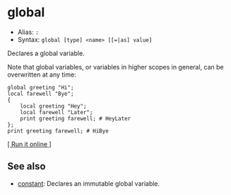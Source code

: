 # global

- Alias: `:`
- Syntax: `global [type] <name> [[=|as] value]`

Declares a global variable.

Note that global variables, or variables in higher scopes in general, can be overwritten at any time:
    
    global greeting "Hi";
    local farewell "Bye";
    {
        local greeting "Hey";
        local farewell "Later";
        print greeting farewell; # HeyLater
    };
    print greeting farewell; # HiBye

[[ Run it online ]](https://utopia.sh/?code=global+greeting+%22Hi%22%3B%0D%0Alocal+farewell+%22Bye%22%3B%0D%0A%7B%0D%0A++++local+greeting+%22Hey%22%3B%0D%0A++++local+farewell+%22Later%22%3B%0D%0A++++print+greeting+farewell%3B+%23+HeyLater%0D%0A%7D%3B%0D%0Aprint+greeting+farewell%3B+%23+HiBye)

## See also

- [constant](constant): Declares an immutable global variable.
